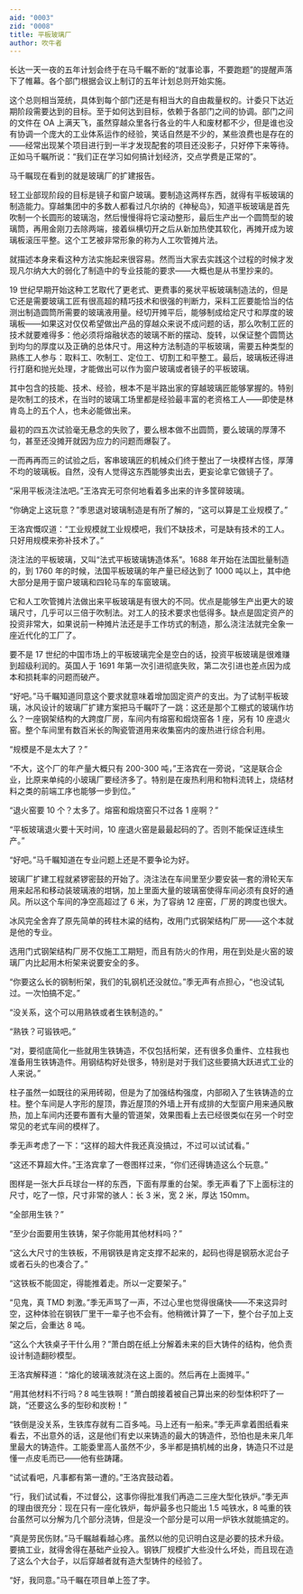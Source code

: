 ```yaml
---
aid: "0003"
zid: "0008"
title: 平板玻璃厂
author: 吹牛者
---
```


长达一天一夜的五年计划会终于在马千瞩不断的“就事论事，不要跑题”的提醒声落下了帷幕。各个部门根据会议上制订的五年计划总则开始实施。

这个总则相当笼统，具体到每个部门还是有相当大的自由裁量权的。计委只下达近期阶段需要达到的目标。至于如何达到目标，依赖于各部门之间的协调。部门之间的文件在 OA 上满天飞，虽然穿越众里各行各业的牛人和废材都不少，但是谁也没有协调一个庞大的工业体系运作的经验，笑话自然是不少的，某些浪费也是存在的——经常出现某个项目进行到一半才发现配套的项目还没影子，只好停下来等待。正如马千瞩所说：“我们正在学习如何搞计划经济，交点学费是正常的”。

马千瞩现在看到的就是玻璃厂的扩建报告。

轻工业部现阶段的目标是镜子和窗户玻璃。要制造这两样东西，就得有平板玻璃的制造能力。穿越集团中的多数人都看过凡尔纳的《神秘岛》，知道平板玻璃是首先吹制一个长圆形的玻璃泡，然后慢慢得将它滚动整形，最后生产出一个圆筒型的玻璃筒，再用金刚刀去除两端，接着纵横切开之后从新加热使其软化，再摊开成为玻璃板滚压平整。这个工艺被非常形象的称为人工吹管摊片法。

就描述本身来看这种方法实施起来很容易。然而当大家去实践这个过程的时候才发现凡尔纳大大的弱化了制造中的专业技能的要求——大概也是从书里抄来的。

19 世纪早期开始这种工艺取代了更老式、更费事的冕状平板玻璃制造法的，但是它还是需要玻璃工匠有很高超的精巧技术和很强的判断力，采料工匠要能恰当的估测出制造圆筒所需要的玻璃液用量。经切开摊平后，能够制成给定尺寸和厚度的玻璃板——如果这对仅仅希望做出产品的穿越众来说不成问题的话，那么吹制工匠的技术就要难得多：他必须将熔融状态的玻璃不断的摆动、旋转，以保证整个圆筒达到均匀的厚度以及正确的总体尺寸。用这种方法制造的平板玻璃，需要五种类型的熟练工人参与：取料工、吹制工、定位工、切割工和平整工。最后，玻璃板还得进行打磨和抛光处理，才能做出可以作为窗户玻璃或者镜子的平板玻璃。

其中包含的技能、技术、经验，根本不是半路出家的穿越玻璃匠能够掌握的。特别是吹制工的技术，在当时的玻璃工场里都是经验最丰富的老资格工人——即使是林肯岛上的五个人，也未必能做出来。

最初的四五次试验毫无悬念的失败了，要么根本做不出圆筒，要么玻璃的厚薄不匀，甚至还没摊开就因为应力的问题而爆裂了。

一而再再而三的试验之后，客串玻璃匠的机械众们终于整出了一块模样古怪，厚薄不均的玻璃板。自然，没有人觉得这东西能够卖出去，更妄论拿它做镜子了。

“采用平板浇注法吧。”王洛宾无可奈何地看着多出来的许多筐碎玻璃。

“你确定上这玩意？”季思退对玻璃制造是有所了解的，“这可以算是工业规模了。”

王洛宾慨叹道：“工业规模就工业规模吧，我们不缺技术，可是缺有技术的工人。只好用规模来弥补技术了。”

浇注法的平板玻璃，又叫“法式平板玻璃铸造体系”。1688 年开始在法国批量制造的，到 1760 年的时候，法国平板玻璃的年产量已经达到了 1000 吨以上，其中绝大部分是用于窗户玻璃和四轮马车的车窗玻璃。

它和人工吹管摊片法做出来平板玻璃是有很大的不同。优点是能够生产出更大的玻璃尺寸，几乎可以三倍于吹制法。对工人的技术要求也低得多。缺点是固定资产的投资非常大，如果说前一种摊片法还是手工作坊式的制造，那么浇注法就完全象一座近代化的工厂了。

要不是 17 世纪的中国市场上的平板玻璃完全是空白的话，投资平板玻璃是很难赚到超级利润的。英国人于 1691 年第一次引进彻底失败，第二次引进也差点因为成本和损耗率的问题而破产。

“好吧。”马千瞩知道同意这个要求就意味着增加固定资产的支出。为了试制平板玻璃，冰风设计的玻璃厂扩建方案把马千瞩吓了一跳：这还是那个工棚式的玻璃作坊么？一座钢架结构的大跨度厂房，车间内有熔窑和煅烧窑各 1 座，另有 10 座退火窑。整个车间里有数百米长的陶瓷管道用来收集窑内的废热进行综合利用。

“规模是不是太大了？”

“不大，这个厂的年产量大概只有 200-300 吨，”王洛宾在一旁说，“这是联合企业，比原来单纯的小玻璃厂要经济多了。特别是在废热利用和物料流转上，烧结材料之类的前端工序也能够一步到位。”

“退火窑要 10 个？太多了。熔窑和煅烧窑只不过各 1 座啊？”

“平板玻璃退火要十天时间，10 座退火窑是最最起码的了。否则不能保证连续生产。”

“好吧。”马千瞩知道在专业问题上还是不要争论为好。

玻璃厂扩建工程就紧锣密鼓的开始了。浇注法在车间里至少要安装一套的滑轮天车用来起吊和移动装玻璃液的坩锅，加上里面大量的玻璃窑使得车间必须有良好的通风。所以这个车间的净空高超过了 6 米，为了容纳 12 座窑，厂房的跨度也很大。

冰风完全舍弃了原先简单的砖柱木粱的结构，改用门式钢架结构厂房——这个本就是他的专业。

选用门式钢架结构厂房不仅施工工期短，而且有防火的作用，用在到处是火窑的玻璃厂内比起用木桁架来说要安全的多。

“你要这么长的钢制桁架，我们的轧钢机还没就位。”季无声有点担心，“也没试轧过。一次怕搞不定。”

“没关系，这个可以用熟铁或者生铁制造的。”

“熟铁？可锻铁吧。”

“对，要彻底简化一些就用生铁铸造，不仅包括桁架，还有很多负重件、立柱我也准备用生铁铸造件。用钢结构好处很多，特别是对于我们这些要搞大跃进式工业的人来说。”

柱子虽然一如既往的采用砖砌，但是为了加强结构强度，内部砌入了生铁铸造的立柱。整个车间是人字形的屋顶，靠近屋顶的外墙上开有成排的大型窗户用来通风散热，加上车间内还要布置有大量的管道架，效果图看上去已经很类似在另一个时空常见的老式车间的模样了。

季无声考虑了一下：“这样的超大件我还真没搞过，不过可以试试看。”

“这还不算超大件。”王洛宾拿了一卷图样过来，“你们还得铸造这么个玩意。”

图样是一张大乒乓球台一样的东西，下面有厚重的台架。季无声看了下上面标注的尺寸，吃了一惊，尺寸非常的骇人：长 3 米，宽 2 米，厚达 150mm。

“全部用生铁？”

“至少台面要用生铁铸，架子你能用其他材料吗？”

“这么大尺寸的生铁板，不用钢铁是肯定支撑不起来的，起码也得是钢筋水泥台子或者石头的也凑合了。”

“这铁板不能固定，得能推着走。所以一定要架子。”

“见鬼，真 TMD 刺激。”季无声骂了一声，不过心里也觉得很痛快——不来这异时空，这种体验在钢铁厂里干一辈子也不会有。他稍微计算了一下，整个台子加上支架之后，会重达 8 吨。

“这么个大铁桌子干什么用？”萧白朗在纸上分解着未来的巨大铸件的结构，他负责设计制造翻砂模型。

王洛宾解释道：“熔化的玻璃液就浇在这上面的。然后再在上面摊平。”

“用其他材料不行吗？8 吨生铁啊！”萧白朗接着被自己算出来的砂型体积吓了一跳，“还要这么多的型砂和炭粉！”

“铁倒是没关系，生铁库存就有二百多吨。马上还有一船来。”季无声拿着图纸看来看去，不出意外的话，这是他们有史以来铸造的最大的铸造件，恐怕也是未来几年里最大的铸造件。工能委里高人虽然不少，多半都是搞机械的出身，铸造只不过是懂一点皮毛而已——他有些踌躇。

“试试看吧，凡事都有第一遭的。”王洛宾鼓动着。

“行，我们试试看，不过督公，这事你得批准我们再造二三座大型化铁炉。”季无声的理由很充分：现在只有一座化铁炉，每炉最多也只能出 1.5 吨铁水，8 吨重的铁台虽然可以分解为几个部分浇铸，但是没一个部分是可以用一炉铁水就能搞定的。

“真是劳民伤财。”马千瞩越看越心疼。虽然以他的见识明白这是必要的技术升级。要搞工业，就得舍得在基础产业投入。钢铁厂规模扩大些没什么坏处，而且现在造了这么个大台子，以后穿越者就有造大型铸件的经验了。

“好，我同意。”马千瞩在项目单上签了字。
